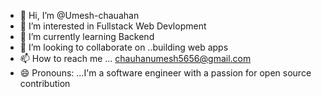 - 👋 Hi, I’m @Umesh-chauahan
- 👀 I’m interested in Fullstack Web Devlopment
- 🌱 I’m currently learning Backend
- 💞️ I’m looking to collaborate on ..building web apps
- 📫 How to reach me ... chauhanumesh5656@gmail.com
- 😄 Pronouns: ...I'm a software engineer with a passion for open source contribution

<!---
Umesh-chauahan/Umesh-chauahan is a ✨ special ✨ repository because its `README.md` (this file) appears on your GitHub profile.
You can click the Preview link to take a look at your changes.
--->
